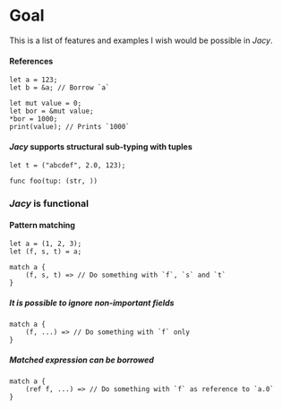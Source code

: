 # Goal

This is a list of features and examples I wish would be possible in *Jacy*.

#### References
```
let a = 123;
let b = &a; // Borrow `a`

let mut value = 0;
let bor = &mut value;
*bor = 1000;
print(value); // Prints `1000`
```

#### *Jacy* supports structural sub-typing with tuples

```
let t = ("abcdef", 2.0, 123);

func foo(tup: (str, ))
```

### *Jacy* is functional

#### Pattern matching
```
let a = (1, 2, 3);
let (f, s, t) = a;

match a {
    (f, s, t) => // Do something with `f`, `s` and `t`
}
```

##### It is possible to ignore non-important fields
```
match a {
    (f, ...) => // Do something with `f` only
}
```

##### Matched expression can be borrowed
```
match a {
    (ref f, ...) => // Do something with `f` as reference to `a.0`
}
```

